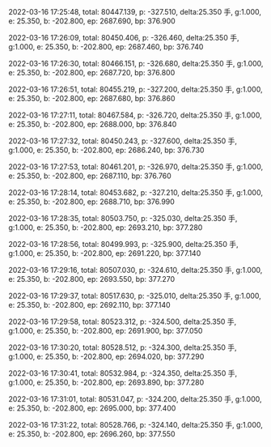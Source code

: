 2022-03-16 17:25:48, total: 80447.139, p: -327.510, delta:25.350 手, g:1.000, e: 25.350, b: -202.800, ep: 2687.690, bp: 376.900

2022-03-16 17:26:09, total: 80450.406, p: -326.460, delta:25.350 手, g:1.000, e: 25.350, b: -202.800, ep: 2687.460, bp: 376.740

2022-03-16 17:26:30, total: 80466.151, p: -326.680, delta:25.350 手, g:1.000, e: 25.350, b: -202.800, ep: 2687.720, bp: 376.800

2022-03-16 17:26:51, total: 80455.219, p: -327.200, delta:25.350 手, g:1.000, e: 25.350, b: -202.800, ep: 2687.680, bp: 376.860

2022-03-16 17:27:11, total: 80467.584, p: -326.720, delta:25.350 手, g:1.000, e: 25.350, b: -202.800, ep: 2688.000, bp: 376.840

2022-03-16 17:27:32, total: 80450.243, p: -327.600, delta:25.350 手, g:1.000, e: 25.350, b: -202.800, ep: 2686.240, bp: 376.730

2022-03-16 17:27:53, total: 80461.201, p: -326.970, delta:25.350 手, g:1.000, e: 25.350, b: -202.800, ep: 2687.110, bp: 376.760

2022-03-16 17:28:14, total: 80453.682, p: -327.210, delta:25.350 手, g:1.000, e: 25.350, b: -202.800, ep: 2688.710, bp: 376.990

2022-03-16 17:28:35, total: 80503.750, p: -325.030, delta:25.350 手, g:1.000, e: 25.350, b: -202.800, ep: 2693.210, bp: 377.280

2022-03-16 17:28:56, total: 80499.993, p: -325.900, delta:25.350 手, g:1.000, e: 25.350, b: -202.800, ep: 2691.220, bp: 377.140

2022-03-16 17:29:16, total: 80507.030, p: -324.610, delta:25.350 手, g:1.000, e: 25.350, b: -202.800, ep: 2693.550, bp: 377.270

2022-03-16 17:29:37, total: 80517.630, p: -325.010, delta:25.350 手, g:1.000, e: 25.350, b: -202.800, ep: 2692.110, bp: 377.140

2022-03-16 17:29:58, total: 80523.312, p: -324.500, delta:25.350 手, g:1.000, e: 25.350, b: -202.800, ep: 2691.900, bp: 377.050

2022-03-16 17:30:20, total: 80528.512, p: -324.300, delta:25.350 手, g:1.000, e: 25.350, b: -202.800, ep: 2694.020, bp: 377.290

2022-03-16 17:30:41, total: 80532.984, p: -324.350, delta:25.350 手, g:1.000, e: 25.350, b: -202.800, ep: 2693.890, bp: 377.280

2022-03-16 17:31:01, total: 80531.047, p: -324.200, delta:25.350 手, g:1.000, e: 25.350, b: -202.800, ep: 2695.000, bp: 377.400

2022-03-16 17:31:22, total: 80528.766, p: -324.140, delta:25.350 手, g:1.000, e: 25.350, b: -202.800, ep: 2696.260, bp: 377.550